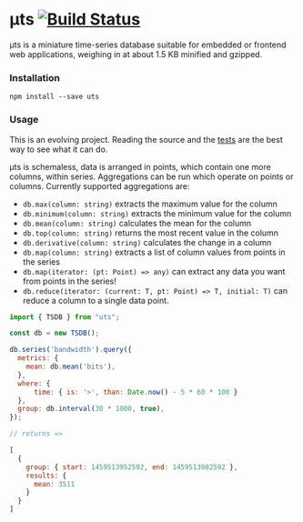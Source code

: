 # μts [![Build Status](https://travis-ci.org/mixer/uts.svg?branch=master)](https://travis-ci.org/mixer/uts)

μts is a miniature time-series database suitable for embedded or frontend web applications, weighing in at about 1.5 KB minified and gzipped.

### Installation

```
npm install --save uts
```

### Usage

This is an evolving project. Reading the source and the [tests](./test.js) are the best way to see what it can do.

μts is schemaless, data is arranged in points, which contain one more columns, within series. Aggregations can be run which operate on points or columns. Currently supported aggregations are:

 -  `db.max(column: string)` extracts the maximum value for the column
 -  `db.minimum(column: string)` extracts the minimum value for the column
 -  `db.mean(column: string)` calculates the mean for the column
 -  `db.top(column: string)` returns the most recent value in the column
 -  `db.derivative(column: string)` calculates the change in a column
 -  `db.map(column: string)` extracts a list of column values from points in the series
 -  `db.map(iterator: (pt: Point) => any)` can extract any data you want from points in the series!
 -  `db.reduce(iterator: (current: T, pt: Point) => T, initial: T)` can reduce a column to a single data point.

```js
import { TSDB } from "uts";

const db = new TSDB();

db.series('bandwidth').query({
  metrics: {
    mean: db.mean('bits'),
  },
  where: {
      time: { is: '>', than: Date.now() - 5 * 60 * 100 }
  },
  group: db.interval(30 * 1000, true),
});

// returns =>

[
  {
    group: { start: 1459513952592, end: 1459513982592 },
    results: {
      mean: 3511
    }
  }
]
```

